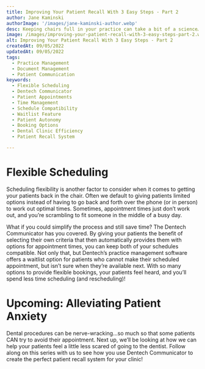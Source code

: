 ```yaml
---
title: Improving Your Patient Recall With 3 Easy Steps - Part 2
author: Jane Kaminski
authorImage: '/images/jane-kaminski-author.webp'
desc: Keeping chairs full in your practice can take a bit of a science…but Dentech is here to help! In the first post of our 3 part series on improving patient recall, we discussed how automating patient reminder communications can keep upcoming appointments top of mind for your patients. Today, let’s talk about how offering flexible appointment scheduling can really maximize your patient experience!
image: /images/improving-your-patient-recall-with-3-easy-steps-part-2.webp
alt: Improving Your Patient Recall With 3 Easy Steps - Part 2
createdAt: 09/05/2022
updatedAt: 09/05/2022
tags:
  - Practice Management
  - Document Management
  - Patient Communication
keywords:
  - Flexible Scheduling
  - Dentech Communicator
  - Patient Appointments
  - Time Management
  - Schedule Compatibility
  - Waitlist Feature
  - Patient Autonomy
  - Booking Options
  - Dental Clinic Efficiency
  - Patient Recall System

---
```


# Flexible Scheduling

Scheduling flexibility is another factor to consider when it comes to getting your patients back in the chair. Often we default to giving patients limited options instead of having to go back and forth over the phone (or in person) to work out optimal times. Sometimes, appointment times just don’t work out, and you’re scrambling to fit someone in the middle of a busy day.

What if you could simplify the process and still save time? The Dentech Communicator has you covered. By giving your patients the benefit of selecting their own criteria that then automatically provides them with options for appointment times, you can keep both of your schedules compatible. Not only that, but Dentech’s practice management software offers a waitlist option for patients who cannot make their scheduled appointment, but isn’t sure when they’re available next. With so many options to provide flexible bookings, your patients feel heard, and you’ll spend less time scheduling (and rescheduling)!

# Upcoming: Alleviating Patient Anxiety

Dental procedures can be nerve-wracking…so much so that some patients CAN try to avoid their appointment. Next up, we’ll be looking at how we can help your patients feel a little less scared of going to the dentist. Follow along on this series with us to see how you use Dentech Communicator to create the perfect patient recall system for your clinic!




